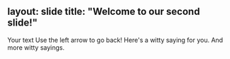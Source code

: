 layout: slide
title: "Welcome to our second slide!"
---
Your text
Use the left arrow to go back! Here's a witty saying for you.
And more witty sayings.
